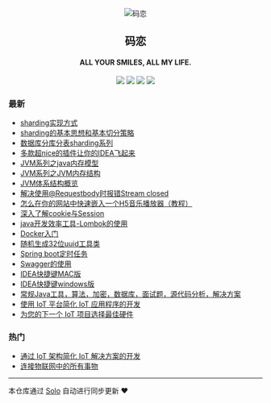 <p align="center"><img alt="码恋" src="https://img.hacpai.com/file/2019/05/icon-3374e543.png"></p><h2 align="center">
码恋
</h2>

<h4 align="center">ALL YOUR SMILES, ALL MY LIFE.</h4>
<p align="center"><a title="码恋" target="_blank" href="https://github.com/wangning1018/solo-blog"><img src="https://img.shields.io/github/last-commit/wangning1018/solo-blog.svg?style=flat-square&color=FF9900"></a>
<a title="GitHub repo size in bytes" target="_blank" href="https://github.com/wangning1018/solo-blog"><img src="https://img.shields.io/github/repo-size/wangning1018/solo-blog.svg?style=flat-square"></a>
<a title="Solo Version" target="_blank" href="https://github.com/b3log/solo/releases"><img src="https://img.shields.io/badge/solo-3.6.4-f1e05a.svg?style=flat-square&color=blueviolet"></a>
<a title="Hits" target="_blank" href="https://github.com/b3log/hits"><img src="https://hits.b3log.org/wangning1018/solo-blog.svg"></a></p>

### 最新

* [sharding实现方式](http://aysaml.com/articles/2019/08/23/1566531987673.html)
* [sharding的基本思想和基本切分策略](http://aysaml.com/articles/2019/08/22/1566464095700.html)
* [数据库分库分表sharding系列](http://aysaml.com/articles/2019/08/19/1566210000036.html)
* [多款超nice的插件让你的IDEA飞起来](http://aysaml.com/articles/2019/08/19/1566208316096.html)
* [JVM系列之java内存模型](http://aysaml.com/articles/2019/06/05/1559715975334.html)
* [JVM系列之JVM内存结构](http://aysaml.com/articles/2019/05/29/1559110466401.html)
* [JVM体系结构概览](http://aysaml.com/articles/2019/05/28/1559035515379.html)
* [解决使用@Requestbody时报错Stream closed](http://aysaml.com/articles/2019/05/15/1557888345020.html)
* [怎么在你的网站中快速嵌入一个H5音乐播放器（教程）](http://aysaml.com/articles/2019/05/09/1557393001564.html)
* [深入了解cookie与Session](http://aysaml.com/articles/2019/05/06/1557111034305.html)
* [java开发效率工具-Lombok的使用](http://aysaml.com/articles/2019/05/05/1557055419936.html)
* [Docker入门](http://aysaml.com/articles/2019/05/05/1557047898603.html)
* [随机生成32位uuid工具类](http://aysaml.com/articles/2019/05/05/1557041792956.html)
* [Spring boot定时任务](http://aysaml.com/articles/2019/05/05/1557030350612.html)
* [Swagger的使用](http://aysaml.com/articles/2019/05/05/1557027691074.html)
* [IDEA快捷键MAC版](http://aysaml.com/articles/2019/04/30/1556626216310.html)
* [IDEA快捷键windows版](http://aysaml.com/articles/2019/04/30/1556625807902.html)
* [常规Java工具，算法，加密，数据库，面试题，源代码分析，解决方案](http://aysaml.com/articles/2019/04/30/1556624894280.html)
* [使用 IoT 平台简化 IoT 应用程序的开发](http://aysaml.com/articles/2019/04/30/1556619696349.html)
* [为您的下一个 IoT 项目选择最佳硬件](http://aysaml.com/articles/2019/04/30/1556616771775.html)

### 热门

* [通过 IoT 架构简化 IoT 解决方案的开发](http://aysaml.com/articles/2019/04/30/1556611948221.html)
* [连接物联网中的所有事物](http://aysaml.com/articles/2019/04/30/1556616509606.html)



---

本仓库通过 [Solo](https://github.com/b3log/solo) 自动进行同步更新 ❤️ 